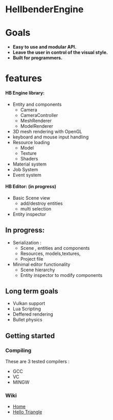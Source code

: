 # HellbenderEngine

# Goals 
- **Easy to use and modular API.**
- **Leave the user in control of the visual style.**
- **Built for programmers.**

# features
#### HB Engine library:
- Entity and components
	- Camera
	- CameraController
	- MeshRenderer
	- ModelRenderer
- 3D mesh rendering with OpenGL
- keyboard and mouse input handling
- Resource loading
	 - Model
	 - Texture
	 - Shaders
- Material system
- Job System
- Event system

#### HB Editor: (in progress)
 - Basic Scene view
 	- add/destroy entities
	- multi selection
 - Entity inspector 
## In progress:
 - Serialization :
	 - Scene , entities and components
	 - Resources, models,textures,
	 - Project file
 - Minimal editor functionality
	 - Scene hierarchy
	 - Entity inspector to modify components

## Long term goals

 - Vulkan support
 - Lua Scripting
 - Deffered rendering
 - Bullet physics

## Getting started
### Compiling
These are 3 tested compilers : 
- GCC
- VC
- MINGW

### Wiki
- [Home](https://github.com/Goutch/HellbenderEngine/wiki) 
- [Hello Triangle](https://github.com/Goutch/HellbenderEngine/wiki/Hello-triangle)
